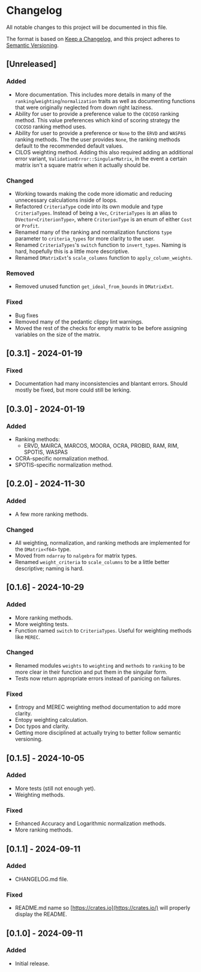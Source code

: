 # Changelog

All notable changes to this project will be documented in this file.

The format is based on [Keep a Changelog](https://keepachangelog.com/en/1.1.0/),
and this project adheres to [Semantic Versioning](https://semver.org/spec/v2.0.0.html).

## [Unreleased]

### Added

- More documentation. This includes more details in many of the `ranking`/`weighting`/`normalization` traits as well as documenting functions that were originally neglected from down right laziness.
- Ability for user to provide a preference value to the `COCOSO` ranking method. This value preferences which kind of scoring strategy the `COCOSO` ranking method uses.
- Ability for user to provide a preference or `None` to the `ERVD` and `WASPAS` ranking methods. The the user provides `None`, the ranking methods default to the recommended default values.
- CILOS weighting method. Adding this also required adding an additional error variant, `ValidationError::SingularMatrix`, in the event a certain matrix isn't a square matrix when it actually should be.

### Changed

- Working towards making the code more idiomatic and reducing unnecessary calculations inside of loops.
- Refactored `CriteriaType` code into its own module and type `CriteriaTypes`. Instead of being a `Vec`, `CriteriaTypes` is an alias to `DVector<CriterionType>`, where `CriterionType` is an enum of either `Cost` or `Profit`.
- Renamed many of the ranking and normalization functions `type` parameter to `criteria_types` for more clarity to the user.
- Renamed `CriteriaTypes`'s `switch` function to `invert_types`. Naming is hard, hopefully this is a little more descriptive.
- Renamed `DMatrixExt`'s `scale_columns` function to `apply_column_weights`.

### Removed

- Removed unused function `get_ideal_from_bounds` in `DMatrixExt`.

### Fixed

- Bug fixes
- Removed many of the pedantic clippy lint warnings.
- Moved the rest of the checks for empty matrix to be before assigning variables on the size of the matrix. 

## [0.3.1] - 2024-01-19

### Fixed

- Documentation had many inconsistencies and blantant errors. Should mostly be fixed, but more could still be lerking.

## [0.3.0] - 2024-01-19

### Added

- Ranking methods:
  - ERVD, MAIRCA, MARCOS, MOORA, OCRA, PROBID, RAM, RIM, SPOTIS, WASPAS
- OCRA-specific normalization method.
- SPOTIS-specific normalization method.

## [0.2.0] - 2024-11-30

### Added

- A few more ranking methods.

### Changed

- All weighting, normalization, and ranking methods are implemented for the `DMatrix<f64>` type.
- Moved from `ndarray` to `nalgebra` for matrix types.
- Renamed `weight_criteria` to `scale_columns` to be a little better descriptive; naming is hard.

## [0.1.6] - 2024-10-29

### Added

- More ranking methods.
- More weighting tests.
- Function named `switch` to `CriteriaTypes`. Useful for weighting methods like `MEREC`.

### Changed

- Renamed modules `weights` to `weighting` and `methods` to `ranking` to be more clear in their function and put them in the singular form.
- Tests now return appropriate errors instead of panicing on failures.

### Fixed

- Entropy and MEREC weighting method documentation to add more clarity.
- Entopy weighting calculation.
- Doc typos and clarity.
- Getting more disciplined at actually trying to better follow semantic versioning.

## [0.1.5] - 2024-10-05

### Added

- More tests (still not enough yet).
- Weighting methods.

### Fixed

- Enhanced Accuracy and Logarithmic normalization methods.
- More ranking methods.

## [0.1.1] - 2024-09-11

### Added

- CHANGELOG.md file.

###  Fixed

- README.md name so [https://crates.io](https://crates.io/) will properly display the README.

## [0.1.0] - 2024-09-11

### Added

- Initial release.